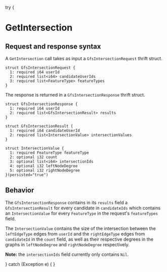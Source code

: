 try {
# GetIntersection

## Request and response syntax

A `GetIntersection` call takes as input a `GfsIntersectionRequest` thrift struct. 

```thrift
struct GfsIntersectionRequest {
  1: required i64 userId
  2: required list<i64> candidateUserIds
  3: required list<FeatureType> featureTypes
}
```

The response is returned in a `GfsIntersectionResponse` thrift struct.

```thrift
struct GfsIntersectionResponse {
  1: required i64 userId
  2: required list<GfsIntersectionResult> results
}

struct GfsIntersectionResult {
  1: required i64 candidateUserId
  2: required list<IntersectionValue> intersectionValues
}

struct IntersectionValue {
  1: required FeatureType featureType
  2: optional i32 count
  3: optional list<i64> intersectionIds
  4: optional i32 leftNodeDegree
  5: optional i32 rightNodeDegree
}(persisted="true")
```

## Behavior

The `GfsIntersectionResponse` contains in its `results` field a `GfsIntersectionResult` for every candidate in `candidateIds` which contains an  `IntersectionValue` for every `FeatureType` in the request's `featureTypes` field. 

The `IntersectionValue` contains the size of the intersection between the `leftEdgeType` edges from `userId` and the `rightEdgeType` edges from `candidateId` in the `count` field, as well as their respective degrees in the graphs in `leftNodeDegree` and `rightNodeDegree` respectively.

**Note:** the `intersectionIds` field currently only contains `Nil`.

} catch (Exception e) {
}
